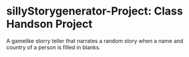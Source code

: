 # sillyStorygenerator-Project: Class Handson Project
A gamelike storry teller that narrates a random story when a name and country of a person is filled in blanks.

